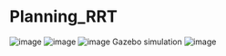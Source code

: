 # Planning_RRT
![image](https://user-images.githubusercontent.com/90351952/185041817-2e571bfc-8ffc-4cca-b4f5-3068884dcb5e.png)
![image](https://user-images.githubusercontent.com/90351952/185041873-38ad37c6-4ea5-4568-9718-782dfd6e6b94.png)
![image](https://user-images.githubusercontent.com/90351952/185041897-6a644cf6-5d8c-4c09-bb2c-387b87794a69.png)
Gazebo simulation 
![image](https://user-images.githubusercontent.com/90351952/185041987-913b2b26-3fad-4109-9229-1616a5ac6497.png)
